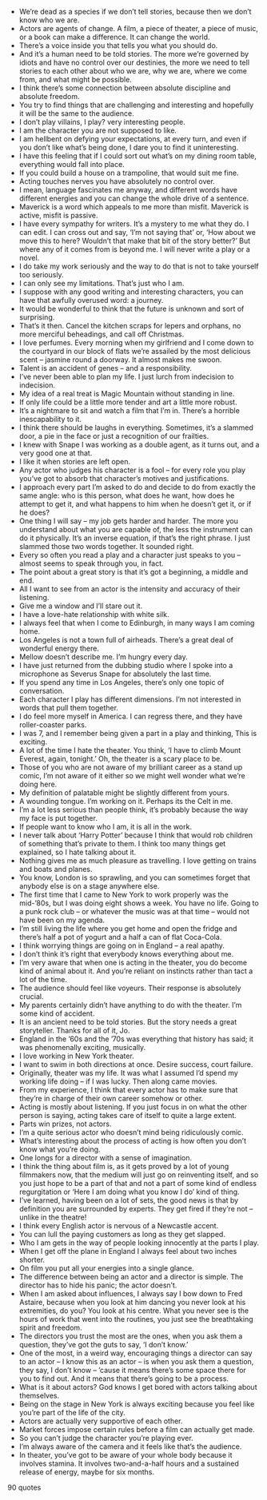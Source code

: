  - We’re dead as a species if we don’t tell stories, because then we don’t know who we are.
 - Actors are agents of change. A film, a piece of theater, a piece of music, or a book can make a difference. It can change the world.
 - There’s a voice inside you that tells you what you should do.
 - And it’s a human need to be told stories. The more we’re governed by idiots and have no control over our destinies, the more we need to tell stories to each other about who we are, why we are, where we come from, and what might be possible.
 - I think there’s some connection between absolute discipline and absolute freedom.
 - You try to find things that are challenging and interesting and hopefully it will be the same to the audience.
 - I don’t play villains, I play? very interesting people.
 - I am the character you are not supposed to like.
 - I am hellbent on defying your expectations, at every turn, and even if you don’t like what’s being done, I dare you to find it uninteresting.
 - I have this feeling that if I could sort out what’s on my dining room table, everything would fall into place.
 - If you could build a house on a trampoline, that would suit me fine.
 - Acting touches nerves you have absolutely no control over.
 - I mean, language fascinates me anyway, and different words have different energies and you can change the whole drive of a sentence.
 - Maverick is a word which appeals to me more than misfit. Maverick is active, misfit is passive.
 - I have every sympathy for writers. It’s a mystery to me what they do. I can edit. I can cross out and say, ‘I’m not saying that’ or, ‘How about we move this to here? Wouldn’t that make that bit of the story better?’ But where any of it comes from is beyond me. I will never write a play or a novel.
 - I do take my work seriously and the way to do that is not to take yourself too seriously.
 - I can only see my limitations. That’s just who I am.
 - I suppose with any good writing and interesting characters, you can have that awfully overused word: a journey.
 - It would be wonderful to think that the future is unknown and sort of surprising.
 - That’s it then. Cancel the kitchen scraps for lepers and orphans, no more merciful beheadings, and call off Christmas.
 - I love perfumes. Every morning when my girlfriend and I come down to the courtyard in our block of flats we’re assailed by the most delicious scent – jasmine round a doorway. It almost makes me swoon.
 - Talent is an accident of genes – and a responsibility.
 - I’ve never been able to plan my life. I just lurch from indecision to indecision.
 - My idea of a real treat is Magic Mountain without standing in line.
 - If only life could be a little more tender and art a little more robust.
 - It’s a nightmare to sit and watch a film that I’m in. There’s a horrible inescapability to it.
 - I think there should be laughs in everything. Sometimes, it’s a slammed door, a pie in the face or just a recognition of our frailties.
 - I knew with Snape I was working as a double agent, as it turns out, and a very good one at that.
 - I like it when stories are left open.
 - Any actor who judges his character is a fool – for every role you play you’ve got to absorb that character’s motives and justifications.
 - I approach every part I’m asked to do and decide to do from exactly the same angle: who is this person, what does he want, how does he attempt to get it, and what happens to him when he doesn’t get it, or if he does?
 - One thing I will say – my job gets harder and harder. The more you understand about what you are capable of, the less the instrument can do it physically. It’s an inverse equation, if that’s the right phrase. I just slammed those two words together. It sounded right.
 - Every so often you read a play and a character just speaks to you – almost seems to speak through you, in fact.
 - The point about a great story is that it’s got a beginning, a middle and end.
 - All I want to see from an actor is the intensity and accuracy of their listening.
 - Give me a window and I’ll stare out it.
 - I have a love-hate relationship with white silk.
 - I always feel that when I come to Edinburgh, in many ways I am coming home.
 - Los Angeles is not a town full of airheads. There’s a great deal of wonderful energy there.
 - Mellow doesn’t describe me. I’m hungry every day.
 - I have just returned from the dubbing studio where I spoke into a microphone as Severus Snape for absolutely the last time.
 - If you spend any time in Los Angeles, there’s only one topic of conversation.
 - Each character I play has different dimensions. I’m not interested in words that pull them together.
 - I do feel more myself in America. I can regress there, and they have roller-coaster parks.
 - I was 7, and I remember being given a part in a play and thinking, This is exciting.
 - A lot of the time I hate the theater. You think, ‘I have to climb Mount Everest, again, tonight.’ Oh, the theater is a scary place to be.
 - Those of you who are not aware of my brilliant career as a stand up comic, I’m not aware of it either so we might well wonder what we’re doing here.
 - My definition of palatable might be slightly different from yours.
 - A wounding tongue. I’m working on it. Perhaps its the Celt in me.
 - I’m a lot less serious than people think, it’s probably because the way my face is put together.
 - If people want to know who I am, it is all in the work.
 - I never talk about ‘Harry Potter’ because I think that would rob children of something that’s private to them. I think too many things get explained, so I hate talking about it.
 - Nothing gives me as much pleasure as travelling. I love getting on trains and boats and planes.
 - You know, London is so sprawling, and you can sometimes forget that anybody else is on a stage anywhere else.
 - The first time that I came to New York to work properly was the mid-’80s, but I was doing eight shows a week. You have no life. Going to a punk rock club – or whatever the music was at that time – would not have been on my agenda.
 - I’m still living the life where you get home and open the fridge and there’s half a pot of yogurt and a half a can of flat Coca-Cola.
 - I think worrying things are going on in England – a real apathy.
 - I don’t think it’s right that everybody knows everything about me.
 - I’m very aware that when one is acting in the theater, you do become kind of animal about it. And you’re reliant on instincts rather than tact a lot of the time.
 - The audience should feel like voyeurs. Their response is absolutely crucial.
 - My parents certainly didn’t have anything to do with the theater. I’m some kind of accident.
 - It is an ancient need to be told stories. But the story needs a great storyteller. Thanks for all of it, Jo.
 - England in the ’60s and the ’70s was everything that history has said; it was phenomenally exciting, musically.
 - I love working in New York theater.
 - I want to swim in both directions at once. Desire success, court failure.
 - Originally, theater was my life. It was what I assumed I’d spend my working life doing – if I was lucky. Then along came movies.
 - From my experience, I think that every actor has to make sure that they’re in charge of their own career somehow or other.
 - Acting is mostly about listening. If you just focus in on what the other person is saying, acting takes care of itself to quite a large extent.
 - Parts win prizes, not actors.
 - I’m a quite serious actor who doesn’t mind being ridiculously comic.
 - What’s interesting about the process of acting is how often you don’t know what you’re doing.
 - One longs for a director with a sense of imagination.
 - I think the thing about film is, as it gets proved by a lot of young filmmakers now, that the medium will just go on reinventing itself, and so you just hope to be a part of that and not a part of some kind of endless regurgitation or ‘Here I am doing what you know I do’ kind of thing.
 - I’ve learned, having been on a lot of sets, the good news is that by definition you are surrounded by experts. They get fired if they’re not – unlike in the theatre!
 - I think every English actor is nervous of a Newcastle accent.
 - You can lull the paying customers as long as they get slapped.
 - Who I am gets in the way of people looking innocently at the parts I play.
 - When I get off the plane in England I always feel about two inches shorter.
 - On film you put all your energies into a single glance.
 - The difference between being an actor and a director is simple. The director has to hide his panic; the actor doesn’t.
 - When I am asked about influences, I always say I bow down to Fred Astaire, because when you look at him dancing you never look at his extremities, do you? You look at his centre. What you never see is the hours of work that went into the routines, you just see the breathtaking spirit and freedom.
 - The directors you trust the most are the ones, when you ask them a question, they’ve got the guts to say, ‘I don’t know.’
 - One of the most, in a weird way, encouraging things a director can say to an actor – I know this as an actor – is when you ask them a question, they say, I don’t know – ’cause it means there’s some space there for you to find out. And it means that there’s going to be a process.
 - What is it about actors? God knows I get bored with actors talking about themselves.
 - Being on the stage in New York is always exciting because you feel like you’re part of the life of the city.
 - Actors are actually very supportive of each other.
 - Market forces impose certain rules before a film can actually get made.
 - So you can’t judge the character you’re playing ever.
 - I’m always aware of the camera and it feels like that’s the audience.
 - In theater, you’ve got to be aware of your whole body because it involves stamina. It involves two-and-a-half hours and a sustained release of energy, maybe for six months.

90 quotes